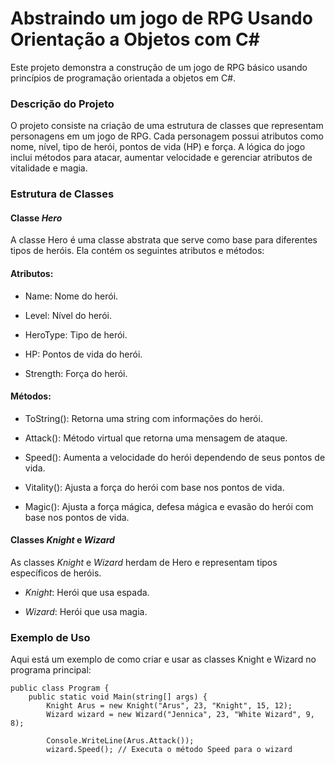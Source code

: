 # Abstraindo um jogo de RPG Usando Orientação a Objetos com C#

Este projeto demonstra a construção de um jogo de RPG básico usando princípios de programação orientada a objetos em C#.

### Descrição do Projeto
O projeto consiste na criação de uma estrutura de classes que representam personagens em um jogo de RPG. Cada personagem possui atributos como nome, nível, tipo de herói, pontos de vida (HP) e força. A lógica do jogo inclui métodos para atacar, aumentar velocidade e gerenciar atributos de vitalidade e magia.

### Estrutura de Classes

#### Classe _Hero_

A classe Hero é uma classe abstrata que serve como base para diferentes tipos de heróis. Ela contém os seguintes atributos e métodos:

#### Atributos:

* Name: Nome do herói.

* Level: Nível do herói.

* HeroType: Tipo de herói.

* HP: Pontos de vida do herói.

* Strength: Força do herói.

#### Métodos:

* ToString(): Retorna uma string com informações do herói.

* Attack(): Método virtual que retorna uma mensagem de ataque.

* Speed(): Aumenta a velocidade do herói dependendo de seus pontos de vida.

* Vitality(): Ajusta a força do herói com base nos pontos de vida.

* Magic(): Ajusta a força mágica, defesa mágica e evasão do herói com base nos pontos de vida.

#### Classes _Knight_ e _Wizard_

As classes _Knight_ e _Wizard_ herdam de Hero e representam tipos específicos de heróis.

* _Knight_: Herói que usa espada.

* _Wizard_: Herói que usa magia.

### Exemplo de Uso

Aqui está um exemplo de como criar e usar as classes Knight e Wizard no programa principal:

~~~CSharp
public class Program {
    public static void Main(string[] args) {
        Knight Arus = new Knight("Arus", 23, "Knight", 15, 12);
        Wizard wizard = new Wizard("Jennica", 23, "White Wizard", 9, 8);

        Console.WriteLine(Arus.Attack());
        wizard.Speed(); // Executa o método Speed para o wizard
    
~~~